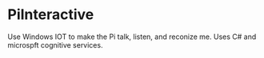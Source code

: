 # PiInteractive
Use Windows IOT to make the Pi talk, listen, and reconize me.  Uses C# and microspft cognitive services.
